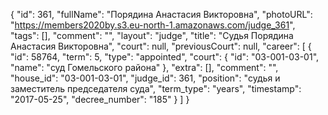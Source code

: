 {
    "id": 361,
    "fullName": "Порядина Анастасия Викторовна",
    "photoURL": "https://members2020by.s3.eu-north-1.amazonaws.com/judge_361",
    "tags": [],
    "comment": "",
    "layout": "judge",
    "title": "Судья Порядина Анастасия Викторовна",
    "court": null,
    "previousCourt": null,
    "career": [
        {
            "id": 58764,
            "term": 5,
            "type": "appointed",
            "court": {
                "id": "03-001-03-01",
                "name": "суд Гомельского района"
            },
            "extra": [],
            "comment": "",
            "house_id": "03-001-03-01",
            "judge_id": 361,
            "position": "судья и заместитель председателя суда",
            "term_type": "years",
            "timestamp": "2017-05-25",
            "decree_number": "185"
        }
    ]
}